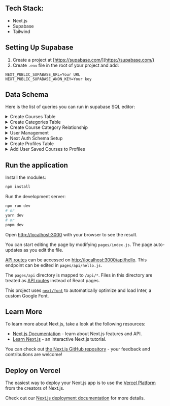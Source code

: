 ## Tech Stack:
* Next.js
* Supabase
* Tailwind

## Setting Up Supabase
1. Create a project at [https://supabase.com/](https://supabase.com/)
2. Create `.env` file in the root of your project and add:
  ```
  NEXT_PUBLIC_SUPABASE_URL=Your URL
  NEXT_PUBLIC_SUPABASE_ANON_KEY=Your key
  ```
  
## Data Schema
Here is the list of queries you can run in supabase SQL editor:
<details>
<summary>Create Courses Table</summary>
  ```
    INSERT INTO courses (title, description, category, price)
  VALUES 
    ('Introduction to Web Development', 'Learn the basics of web development with HTML, CSS, and JavaScript.', 'Web Development', 29.99),
    ('Python for Data Science', 'Master Python programming for data science and machine learning.', 'Data Science', 49.99),
    ('JavaScript Fundamentals', 'Deep dive into JavaScript fundamentals and build modern web applications.', 'Web Development', 39.99),
    ('Introduction to Artificial Intelligence', 'Learn the basics of artificial intelligence and machine learning.', 'Artificial Intelligence', 59.99),
    ('Database Design and Management', 'Master the principles of database design and management for efficient data storage.', 'Database Management', 34.99);
  ```
</details>
  
<details>
<summary>Create Categories Table</summary>
  ```
    -- Create the categories table
CREATE TABLE categories (
  id SERIAL PRIMARY KEY,
  name VARCHAR(255) NOT NULL
);
-- Insert sample data into categories table
INSERT INTO categories (name) VALUES ('Math');
INSERT INTO categories (name) VALUES ('Science');
INSERT INTO categories (name) VALUES ('History');
  ```
</details>
  
<details>
<summary>Create Course Category Relationship</summary>
  ```
-- Add a 'category_id' column of type UUID to the 'courses' table
ALTER TABLE courses ADD COLUMN category_id UUID;
-- Create the courses_categories junction table
CREATE TABLE courses_categories (
  id SERIAL PRIMARY KEY,
  course_id UUID REFERENCES courses(id) ON DELETE CASCADE,
  category_id INT REFERENCES categories(id) ON DELETE CASCADE
);
-- Add a unique constraint to prevent duplicate links
ALTER TABLE courses_categories
ADD CONSTRAINT unique_course_category
UNIQUE (course_id, category_id);
  ```
</details>
<details>
<summary>User Management</summary>
For this step to work don't forget to enable authentication
  ```
-- Create a table for public profiles
create table profiles (
  id uuid references auth.users on delete cascade not null primary key,
  updated_at timestamp with time zone,
  username text unique,
  full_name text,
  avatar_url text,
  website text,
  constraint username_length check (char_length(username) >= 3)
);
-- Set up Row Level Security (RLS)
-- See https://supabase.com/docs/guides/auth/row-level-security for more details.
alter table profiles
  enable row level security;
create policy "Public profiles are viewable by everyone." on profiles
  for select using (true);
create policy "Users can insert their own profile." on profiles
  for insert with check (auth.uid() = id);
create policy "Users can update own profile." on profiles
  for update using (auth.uid() = id);
-- This trigger automatically creates a profile entry when a new user signs up via Supabase Auth.
-- See https://supabase.com/docs/guides/auth/managing-user-data#using-triggers for more details.
create function public.handle_new_user()
returns trigger as $$
begin
  insert into public.profiles (id, full_name, avatar_url)
  values (new.id, new.raw_user_meta_data->>'full_name', new.raw_user_meta_data->>'avatar_url');
  return new;
end;
$$ language plpgsql security definer;
create trigger on_auth_user_created
  after insert on auth.users
  for each row execute procedure public.handle_new_user();
-- Set up Storage!
insert into storage.buckets (id, name)
  values ('avatars', 'avatars');
-- Set up access controls for storage.
-- See https://supabase.com/docs/guides/storage#policy-examples for more details.
create policy "Avatar images are publicly accessible." on storage.objects
  for select using (bucket_id = 'avatars');
create policy "Anyone can upload an avatar." on storage.objects
  for insert with check (bucket_id = 'avatars');
  ```
</details>
  
<details>
<summary>Next Auth Schema Setup</summary>
  ```
CREATE SCHEMA next_auth;
GRANT USAGE ON SCHEMA next_auth TO service_role;
GRANT ALL ON SCHEMA next_auth TO postgres;
CREATE TABLE IF NOT EXISTS next_auth.users
(
    id uuid NOT NULL DEFAULT uuid_generate_v4(),
    name text,
    email text,
    "emailVerified" timestamp with time zone,
    image text,
    CONSTRAINT users_pkey PRIMARY KEY (id),
    CONSTRAINT email_unique UNIQUE (email)
);
GRANT ALL ON TABLE next_auth.users TO postgres;
GRANT ALL ON TABLE next_auth.users TO service_role;
CREATE FUNCTION next_auth.uid() RETURNS uuid
    LANGUAGE sql STABLE
    AS $$
  select
    coalesce(
        nullif(current_setting('request.jwt.claim.sub', true), ''),
        (nullif(current_setting('request.jwt.claims', true), '')::jsonb ->> 'sub')
    )::uuid
$$;
CREATE TABLE IF NOT EXISTS  next_auth.sessions
(
    id uuid NOT NULL DEFAULT uuid_generate_v4(),
    expires timestamp with time zone NOT NULL,
    "sessionToken" text NOT NULL,
    "userId" uuid,
    CONSTRAINT sessions_pkey PRIMARY KEY (id),
    CONSTRAINT sessionToken_unique UNIQUE ("sessionToken"),
    CONSTRAINT "sessions_userId_fkey" FOREIGN KEY ("userId")
        REFERENCES  next_auth.users (id) MATCH SIMPLE
        ON UPDATE NO ACTION
        ON DELETE CASCADE
);
GRANT ALL ON TABLE next_auth.sessions TO postgres;
GRANT ALL ON TABLE next_auth.sessions TO service_role;
CREATE TABLE IF NOT EXISTS  next_auth.accounts
(
    id uuid NOT NULL DEFAULT uuid_generate_v4(),
    type text NOT NULL,
    provider text NOT NULL,
    "providerAccountId" text NOT NULL,
    refresh_token text,
    access_token text,
    expires_at bigint,
    token_type text,
    scope text,
    id_token text,
    session_state text,
    oauth_token_secret text,
    oauth_token text,
    "userId" uuid,
    CONSTRAINT accounts_pkey PRIMARY KEY (id),
    CONSTRAINT provider_unique UNIQUE (provider, "providerAccountId"),
    CONSTRAINT "accounts_userId_fkey" FOREIGN KEY ("userId")
        REFERENCES  next_auth.users (id) MATCH SIMPLE
        ON UPDATE NO ACTION
        ON DELETE CASCADE
);
GRANT ALL ON TABLE next_auth.accounts TO postgres;
GRANT ALL ON TABLE next_auth.accounts TO service_role;
CREATE TABLE IF NOT EXISTS  next_auth.verification_tokens
(
    identifier text,
    token text,
    expires timestamp with time zone NOT NULL,
    CONSTRAINT verification_tokens_pkey PRIMARY KEY (token),
    CONSTRAINT token_unique UNIQUE (token),
    CONSTRAINT token_identifier_unique UNIQUE (token, identifier)
);
GRANT ALL ON TABLE next_auth.verification_tokens TO postgres;
GRANT ALL ON TABLE next_auth.verification_tokens TO service_role;
  ```
</details> 
<details>
<summary>Create Profiles Table</summary>
  ```
CREATE TABLE profiles (
  id SERIAL PRIMARY KEY,
  user_id UUID REFERENCES auth.users(id),
  username TEXT UNIQUE,
  full_name TEXT,
  bio TEXT,
  avatar_url TEXT,
  created_at TIMESTAMP NOT NULL DEFAULT NOW(),
  updated_at TIMESTAMP NOT NULL DEFAULT NOW()
);
ALTER TABLE profiles ADD COLUMN gender TEXT;
ALTER TABLE profiles ADD COLUMN birthdate DATE;
  ```
</details>
<details>
<summary>Add User Saved Courses to Profiles</summary>
  ```
-- Create user_saved_courses table
CREATE TABLE user_saved_courses (
  id SERIAL PRIMARY KEY,
  user_id UUID REFERENCES auth.users(id) ON DELETE CASCADE,
  course_id UUID REFERENCES courses(id) ON DELETE CASCADE,
  created_at TIMESTAMP WITH TIME ZONE DEFAULT NOW(),
  updated_at TIMESTAMP WITH TIME ZONE DEFAULT NOW()
);
-- Add a unique constraint to prevent duplicate saves
ALTER TABLE user_saved_courses
ADD CONSTRAINT unique_user_course
UNIQUE (user_id, course_id);
-- Update courses table to add a 'saved_count' column that tracks the number of times a course has been saved
ALTER TABLE courses
ADD COLUMN saved_count INT DEFAULT 0;
-- Update user_saved_courses table to increment the saved_count column of a course when a new saved course is created
CREATE OR REPLACE FUNCTION increment_saved_count()
RETURNS TRIGGER AS $$
BEGIN
  UPDATE courses
  SET saved_count = saved_count + 1
  WHERE id = NEW.course_id;
  RETURN NEW;
END;
$$ LANGUAGE plpgsql;
CREATE TRIGGER increment_saved_count_trigger
AFTER INSERT ON user_saved_courses
FOR EACH ROW
EXECUTE FUNCTION increment_saved_count();
-- Update user_saved_courses table to decrement the saved_count column of a course when a saved course is deleted
CREATE OR REPLACE FUNCTION decrement_saved_count()
RETURNS TRIGGER AS $$
BEGIN
  UPDATE courses
  SET saved_count = saved_count - 1
  WHERE id = OLD.course_id;
  RETURN OLD;
END;
$$ LANGUAGE plpgsql;
CREATE TRIGGER decrement_saved_count_trigger
AFTER DELETE ON user_saved_courses
FOR EACH ROW
EXECUTE FUNCTION decrement_saved_count();
  ```
</details>



## Run the application

Install the modules:

```bash
npm install
```

Run the development server:

```bash
npm run dev
# or
yarn dev
# or
pnpm dev
```

Open [http://localhost:3000](http://localhost:3000) with your browser to see the result.

You can start editing the page by modifying `pages/index.js`. The page auto-updates as you edit the file.

[API routes](https://nextjs.org/docs/api-routes/introduction) can be accessed on [http://localhost:3000/api/hello](http://localhost:3000/api/hello). This endpoint can be edited in `pages/api/hello.js`.

The `pages/api` directory is mapped to `/api/*`. Files in this directory are treated as [API routes](https://nextjs.org/docs/api-routes/introduction) instead of React pages.

This project uses [`next/font`](https://nextjs.org/docs/basic-features/font-optimization) to automatically optimize and load Inter, a custom Google Font.

## Learn More

To learn more about Next.js, take a look at the following resources:

- [Next.js Documentation](https://nextjs.org/docs) - learn about Next.js features and API.
- [Learn Next.js](https://nextjs.org/learn) - an interactive Next.js tutorial.

You can check out [the Next.js GitHub repository](https://github.com/vercel/next.js/) - your feedback and contributions are welcome!

## Deploy on Vercel

The easiest way to deploy your Next.js app is to use the [Vercel Platform](https://vercel.com/new?utm_medium=default-template&filter=next.js&utm_source=create-next-app&utm_campaign=create-next-app-readme) from the creators of Next.js.

Check out our [Next.js deployment documentation](https://nextjs.org/docs/deployment) for more details.

